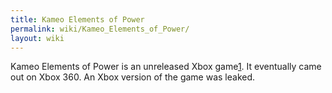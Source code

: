 ```yaml
---
title: Kameo Elements of Power
permalink: wiki/Kameo_Elements_of_Power/
layout: wiki
---
```


Kameo Elements of Power is an unreleased Xbox
game[1](https://www.unseen64.net/2008/04/16/kameo-xbox-cancelled/). It
eventually came out on Xbox 360. An Xbox version of the game was leaked.
